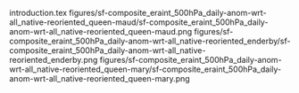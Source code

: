 introduction.tex
figures/sf-composite_eraint_500hPa_daily-anom-wrt-all_native-reoriented_queen-maud/sf-composite_eraint_500hPa_daily-anom-wrt-all_native-reoriented_queen-maud.png
figures/sf-composite_eraint_500hPa_daily-anom-wrt-all_native-reoriented_enderby/sf-composite_eraint_500hPa_daily-anom-wrt-all_native-reoriented_enderby.png
figures/sf-composite_eraint_500hPa_daily-anom-wrt-all_native-reoriented_queen-mary/sf-composite_eraint_500hPa_daily-anom-wrt-all_native-reoriented_queen-mary.png

